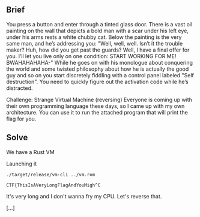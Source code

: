 ## Brief

You press a button and enter through a tinted glass door. There is a vast oil painting on the wall that depicts a bold man with a scar under his left eye, under his arms rests a white chubby cat. Below the painting is the very same man, and he’s addressing you: "Well, well, well. Isn’t it the trouble maker? Huh, how did you get past the guards? Well, I have a final offer for you. I’ll let you live only on one condition: START WORKING FOR ME! BWAHAHAHAHA-" While he goes on with his monologue about conquering the world and some twisted philosophy about how he is actually the good guy and so on you start discretely fiddling with a control panel labeled "Self destruction". You need to quickly figure out the activation code while he’s distracted.

Challenge: Strange Virtual Machine (reversing)
Everyone is coming up with their own programming language these days, so I came up with my own architecture. You can use it to run the attached program that will print the flag for you.

## Solve

We have a Rust VM

Launching it

`./target/release/vm-cli ../vm.rom`

`CTF{ThisIsAVeryLongFlagAndYouMigh^C`

It's very long and I don't wanna fry my CPU. Let's reverse that.

[...]
